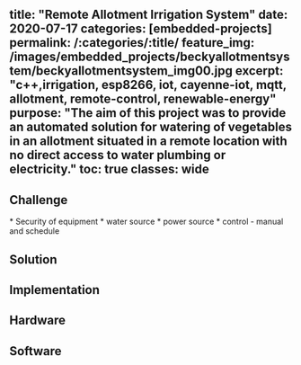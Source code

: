 title: "Remote Allotment Irrigation System"
date: 2020-07-17
categories: [embedded-projects]
permalink: /:categories/:title/
feature_img: /images/embedded_projects/beckyallotmentsystem/beckyallotmentsystem_img00.jpg
excerpt: "c++,irrigation, esp8266, iot, cayenne-iot, mqtt, allotment, remote-control, renewable-energy"
purpose: "The aim of this project was to provide an automated solution for watering of vegetables in an allotment situated in a remote location with no direct access to water plumbing or electricity."
toc: true
classes: wide
---


<h2 class="text-underline">Challenge</h2>
* Security of equipment
* water source
* power source
* control - manual and schedule

<h2 class="text-underline">Solution</h2>

<h2 class="text-underline">Implementation</h2>

<h2 class="text-underline">Hardware</h2>

<h2 class="text-underline">Software</h2>

